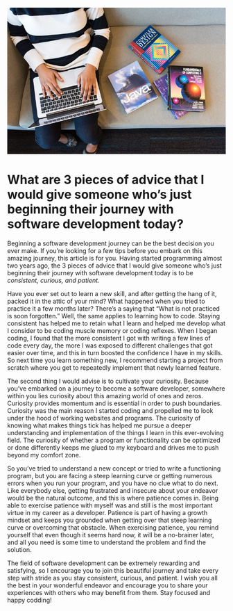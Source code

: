 ![Article cover image](./assets/three-valuable-tips-for-beginners-in-software-development.jpg)

# What are 3 pieces of advice that I would give someone who’s just beginning their journey with software development today?

Beginning a software development journey can be the best decision you ever make. If you’re looking for a few tips before you embark on this amazing journey, this article is for you. Having started programming almost two years ago, the 3 pieces of advice that I would give someone who’s just beginning their journey with software development today is to be *consistent, curious, and patient.*

Have you ever set out to learn a new skill, and after getting the hang of it, packed it in the attic of your mind? What happened when you tried to practice it a few months later? There’s a saying that “What is not practiced is soon forgotten.” Well, the same applies to learning how to code. Staying consistent has helped me to retain what I learn and helped me develop what I consider to be coding muscle memory or coding reflexes. When I began coding, I found that the more consistent I got with writing a few lines of code every day, the more I was exposed to different challenges that got easier over time, and this in turn boosted the confidence I have in my skills. So next time you learn something new, I recommend starting a project from scratch where you get to repeatedly implement that newly learned feature.

The second thing I would advise is to cultivate your curiosity. Because you’ve embarked on a journey to become a software developer, somewhere within you lies curiosity about this amazing world of ones and zeros. Curiosity provides momentum and is essential in order to push boundaries. Curiosity was the main reason I started coding and propelled me to look under the hood of working websites and programs. The curiosity of knowing what makes things tick has helped me pursue a deeper understanding and implementation of the things I learn in this ever-evolving field. The curiosity of whether a program or functionality can be optimized or done differently keeps me glued to my keyboard and drives me to push beyond my comfort zone.

So you’ve tried to understand a new concept or tried to write a functioning program, but you are facing a steep learning curve or getting numerous errors when you run your program, and you have no clue what to do next. Like everybody else, getting frustrated and insecure about your endeavor would be the natural outcome, and this is where patience comes in. Being able to exercise patience with myself was and still is the most important virtue in my career as a developer. Patience is part of having a growth mindset and keeps you grounded when getting over that steep learning curve or overcoming that obstacle. When exercising patience, you remind yourself that even though it seems hard now, it will be a no-brainer later, and all you need is some time to understand the problem and find the solution.

The field of software development can be extremely rewarding and satisfying, so I encourage you to join this beautiful journey and take every step with stride as you stay consistent, curious, and patient. I wish you all the best in your wonderful endeavor and encourage you to share your experiences with others who may benefit from them. Stay focused and happy codding!